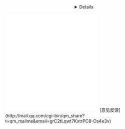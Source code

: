 <div align='center' ><font size='5'><details><summary>音乐播放器</summary></font></div>
<p></p><iframe frameborder="no" border="0" marginwidth="0" marginheight="0" width=298 height=52 src="//music.163.com/outchain/player?type=2&id=4209157&auto=1&height=32"></iframe>
<iframe frameborder="no" border="0" marginwidth="0" marginheight="0" width=298 height=52 src="//music.163.com/outchain/player?type=2&id=27901832&auto=1&height=32"></iframe>
<iframe frameborder="no" border="0" marginwidth="0" marginheight="0" width=298 height=52 src="//music.163.com/outchain/player?type=2&id=26565006&auto=1&height=32"></iframe>
<iframe frameborder="no" border="0" marginwidth="0" marginheight="0" width=298 height=52 src="//music.163.com/outchain/player?type=2&id=28535071&auto=1&height=32"></iframe>
<iframe frameborder="no" border="0" marginwidth="0" marginheight="0" width=298 height=52 src="//music.163.com/outchain/player?type=2&id=33255251&auto=1&height=32"></iframe>
<iframe frameborder="no" border="0" marginwidth="0" marginheight="0" width=298 height=52 src="//music.163.com/outchain/player?type=2&id=1332662636&auto=1&height=32"></iframe></details>
[意见反馈](http://mail.qq.com/cgi-bin/qm_share?t=qm_mailme&email=grC2tLqwt7KxtrPC8-Os4e3v)
